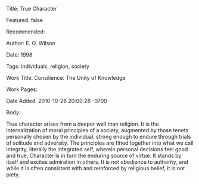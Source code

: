 Title: True Character

Featured: false

Recommended: 

Author: E. O. Wilson

Date: 1998

Tags: individuals, religion, society

Work Title: Consilience: The Unity of Knowledge

Work Pages:  

Date Added: 2010-10-26 20:00:28 -0700

Body:

True character arises from a deeper well than religion. It is the internalization of moral principles of a society, augmented by those tenets personally chosen by the individual, strong enough to endure through trials of solitude and adversity. The principles are fitted together into what we call integrity, literally the integrated self, wherein personal decisions feel good and true. Character is in turn the enduring source of virtue. It stands by itself and excites admiration in others. It is not obedience to authority, and while it is often consistent with and reinforced by religious belief, it is not piety.


